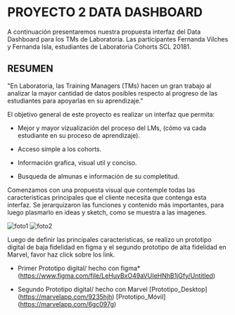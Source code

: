 # PROYECTO 2 DATA DASHBOARD

A continuación presentaremos nuestra propuesta interfaz del Data Dashboard para los TMs de Laboratoria. 
Las participantes Fernanda Vilches y Fernanda Isla, estudiantes de Laboratoria Cohorts SCL 20181.

## RESUMEN

"En Laboratoria, las Training Managers (TMs) hacen un gran trabajo al analizar la mayor cantidad de datos posibles respecto al progreso de las estudiantes para apoyarlas en su aprendizaje."

El objetivo general de este proyecto es realizar un interfaz que permita:  

* Mejor y mayor vizualización del proceso del LMs, (cómo va cada estudiante en su proceso de aprendizaje).

* Acceso simple a los cohorts.

* Información grafica, visual util y conciso.

* Busqueda de almunas e información de su completitud.


Comenzamos con una propuesta visual que contemple todas las caracteristicas principales que el cliente necesita que contenga esta interfaz. 
Se jerarquizaron las funciones y contenido más importantes, para luego plasmarlo en ideas y sketch, como se muestra a las imagenes. 


![foto1](https://user-images.githubusercontent.com/39094762/41393337-3e291188-6f73-11e8-8337-94c05b006474.jpg)
![foto2](https://user-images.githubusercontent.com/39094762/41393377-7c5cff1e-6f73-11e8-8167-a79250fbf96b.jpg)


Luego de definir las principales caracteristicas, se realizo un prototipo digital de baja fidelidad en figma y el segundo prototipo de alta fidelidad en Marvel, favor haz click sobre los link.

* Primer Prototipo digital/ hecho con figma*(https://www.figma.com/file/LeHuyBxO49aVUIeHNhB1jGfy/Untitled)

* Segundo Prototipo digital/ hecho con Marvel 
[Prototipo_Desktop] (https://marvelapp.com/9235hjh)
[Prototipo_Móvil] (https://marvelapp.com/6gc097g)


